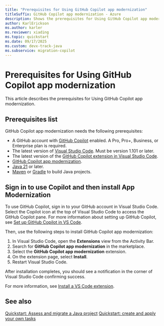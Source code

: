 ```yaml
---
title: "Prerequisites for Using GitHub Copilot app modernization"
titleSuffix: GitHub Copilot app modernization - Azure
description: Shows the prerequisites for Using GitHub Copilot app modernization.
author: KarlErickson
ms.author: karler
ms.reviewer: xiading
ms.topic: quickstart
ms.date: 09/17/2025
ms.custom: devx-track-java
ms.subservice: migration-copilot
---
```


# Prerequisites for Using GitHub Copilot app modernization

This article describes the prerequisites for Using GitHub Copilot app modernization.

## Prerequisites list

GitHub Copilot app modernization needs the following prerequisites:

- A GitHub account with [GitHub Copilot](https://github.com/features/copilot) enabled. A Pro, Pro+, Business, or Enterprise plan is required.
- The latest version of [Visual Studio Code](https://code.visualstudio.com/). Must be version 1.101 or later.
- The latest version of the [GitHub Copilot extension in Visual Studio Code](https://code.visualstudio.com/docs/copilot/overview).
- [GitHub Copilot app modernization](https://marketplace.visualstudio.com/items?itemName=vscjava.migrate-java-to-azure).
- [Java 21](/java/openjdk/download) or later.
- [Maven](https://maven.apache.org/download.cgi) or [Gradle](https://gradle.org/install/) to build Java projects.

## Sign in to use Copilot and then install App Modernization

To use GitHub Copilot, sign in to your GitHub account in Visual Studio Code. Select the Copilot icon at the top of Visual Studio Code to access the GitHub Copilot pane. For more information about setting up GitHub Copilot, see [Set up GitHub Copilot in VS Code](https://code.visualstudio.com/docs/copilot/setup).

Then, use the following steps to install GitHub Copilot app modernization:

1. In Visual Studio Code, open the **Extensions** view from the Activity Bar.
1. Search for **GitHub Copilot app modernization** in the marketplace.
1. Select the **GitHub Copilot app modernization** extension.
1. On the extension page, select **Install**.
1. Restart Visual Studio Code.

After installation completes, you should see a notification in the corner of Visual Studio Code confirming success.

For more information, see [Install a VS Code extension](https://code.visualstudio.com/docs/getstarted/extensions#_install-a-vs-code-extension).

## See also

[Quickstart: Assess and migrate a Java project](migrate-github-copilot-app-modernization-for-java-quickstart-assess-migrate.md)
[Quickstart: create and apply your own tasks](migrate-github-copilot-app-modernization-for-java-quickstart-create-and-apply-your-own-task.md)
